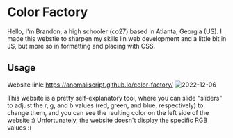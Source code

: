 # Color Factory
Hello, I'm Brandon, a high schooler (co27) based in Atlanta, Georgia (US).
I made this webstie to sharpen my skills lin web development and a little bit in JS, but more so in formatting and placing with CSS.
## Usage
Website link: https://anomaliscript.github.io/color-factory/
![2022-12-06](https://github.com/user-attachments/assets/9ccfc34c-65a6-4855-bdda-d25aa70328e4)

This website is a pretty self-explanatory tool, where you can slide "sliders" to adjust the r, g, and b values (red, green, and blue, respectively) to change them, and you can see the reulting color on the left side of the website :)
Unfortunately, the website doesn't display the specific RGB values :(
